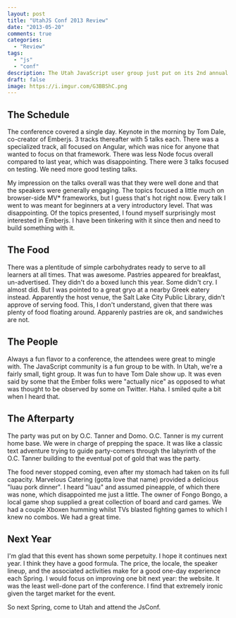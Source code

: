 ```yaml
---
layout: post
title: "UtahJS Conf 2013 Review"
date: "2013-05-20"
comments: true
categories:
  - "Review"
tags:
  - "js"
  - "conf"
description: The Utah JavaScript user group just put on its 2nd annual conference in Salt Lake City.  It was a good time.  Here's my take.
draft: false
image: https://i.imgur.com/G3BBShC.png
---
```


<!--more-->

## The Schedule

The conference covered a single day.  Keynote in the morning by Tom Dale, co-creator of Emberjs.  3 tracks thereafter with 5 talks each.  There was a specialized track, all focused on Angular, which was nice for anyone that wanted to focus on that framework.  There was less Node focus overall compared to last year, which was disappointing.  There were 3 talks focused on testing.  We need more good testing talks.

My impression on the talks overall was that they were well done and that the speakers were generally engaging.  The topics focused a little much on browser-side MV* frameworks, but I guess that's hot right now.  Every talk I went to was meant for beginners at a very introductory level.  That was disappointing.  Of the topics presented, I found myself surprisingly most interested in Emberjs.  I have been tinkering with it since then and need to build something with it.

## The Food

There was a plentitude of simple carbohydrates ready to serve to all learners at all times.  That was awesome.  Pastries appeared for breakfast, un-advertised.  They didn't do a boxed lunch this year.  Some didn't cry.  I almost did.  But I was pointed to a great gryo at a nearby Greek eatery instead.  Apparently the host venue, the Salt Lake City Public Library, didn't approve of serving food.  This, I don't understand, given that there was plenty of food floating around.  Apparenly pastries are ok, and sandwiches are not.

## The People

Always a fun flavor to a conference, the attendees were great to mingle with.  The JavaScript community is a fun group to be with.  In Utah, we're a fairly small, tight group.  It was fun to have Tom Dale show up.  It was even said by some that the Ember folks were "actually nice" as opposed to what was thought to be observed by some on Twitter.  Haha.  I smiled quite a bit when I heard that.

## The Afterparty

The party was put on by O.C. Tanner and Domo.  O.C. Tanner is my current home base.  We were in charge of prepping the space.  It was like a classic text adventure trying to guide party-comers through the labyrinth of the O.C. Tanner building to the eventual pot of gold that was the party.

The food never stopped coming, even after my stomach had taken on its full capacity.  Marvelous Catering (gotta love that name) provided a delicious "luau pork dinner".  I heard "luau" and assumed pineapple, of which there was none, which disappointed me just a little.  The owner of Fongo Bongo, a local game shop supplied a great collection of board and card games.  We had a couple Xboxen humming whilst TVs blasted fighting games to which I knew no combos.  We had a great time.

## Next Year

I'm glad that this event has shown some perpetuity.  I hope it continues next year.  I think they have a good formula.  The price, the locale, the speaker lineup, and the associated activities make for a good one-day experience each Spring.  I would focus on improving one bit next year: the website.  It was the least well-done part of the conference.  I find that extremely ironic given the target market for the event.

So next Spring, come to Utah and attend the JsConf.
